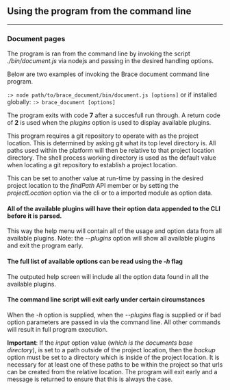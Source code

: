 ## Using the program from the command line

---
### Document pages 

The program is ran from the command line by invoking the script *./bin/document.js* via nodejs and passing in the desired handling options. 

Below are two examples of invoking the Brace document command line program.

```:> node path/to/brace_document/bin/document.js [options]``` or if installed globally: ```:> brace_document [options]```

The program exits with code **7** after a succesfull run through. A return code of **2** is used when the *plugins* option is used to display available plugins.

This program requires a git repository to operate with as the project location. This is determined by asking git what its top level directory is. All paths used within the platform will then be relative to that project location directory. The shell process working directory is used as the default value when locating a git repository to establish a project location. 

This can be set to another value at run-time by passing in the desired project location to the *findPath* API member or by setting the *projectLocation* option via the cli or to a imported module as option data.

#### All of the available plugins will have their option data appended to the CLI before it is parsed. 
This way the help menu will contain all of the usage and option data from all available plugins.
Note: the *--plugins* option will show all available plugins and exit the program early.

#### The full list of available options can be read using the *-h* flag
The outputed help screen will include all the option data found in all the available plugins. 

#### The command line script will exit early under certain circumstances
When the *-h* option is supplied, when the *--plugins* flag is supplied or if bad option parameters are passed in via the command line. All other commands will result in full program execution.

**Important**: If the *input* option value  (*which is the documents base directory*), is set to a path outside of the project location, then the *backup* option must be set to a directory which is inside of the project location. It is necessary for at least one of these paths to be within the project so that urls can be created from the relative location. The program will exit early and a message is returned to ensure that this is always the case.

